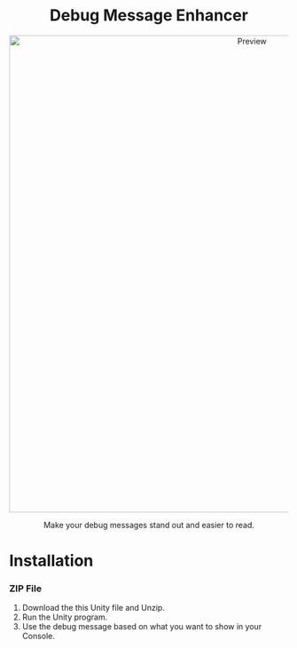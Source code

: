 <h1 align="center">Debug Message Enhancer</h1>

<p align="center">
  <img alt="Preview" width="860" alt="preview" src="">
<p align="center">

<p align="center"> Make your debug messages stand out and easier to read.</p>

# Installation

### ZIP File

1. Download the this Unity file and Unzip.
2. Run the Unity program.
3. Use the debug message based on what you want to show in your Console.
